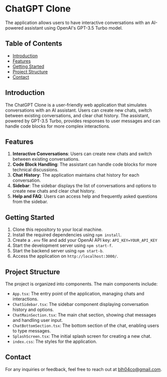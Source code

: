# ChatGPT Clone

The application allows users to have interactive conversations with an AI-powered assistant using OpenAI's GPT-3.5 Turbo model.

## Table of Contents
- [Introduction](#introduction)
- [Features](#features)
- [Getting Started](#getting-started)
- [Project Structure](#project-structure)
- [Contact](#contact)

## Introduction
The ChatGPT Clone is a user-friendly web application that simulates conversations with an AI assistant. Users can create new chats, switch between existing conversations, and clear chat history. The assistant, powered by GPT-3.5 Turbo, provides responses to user messages and can handle code blocks for more complex interactions.

## Features
1. **Interactive Conversations**: Users can create new chats and switch between existing conversations.
2. **Code Block Handling**: The assistant can handle code blocks for more technical discussions.
3. **Chat History**: The application maintains chat history for each conversation.
4. **Sidebar**: The sidebar displays the list of conversations and options to create new chats and clear chat history.
5. **Help and FAQ**: Users can access help and frequently asked questions from the sidebar.

## Getting Started
1. Clone this repository to your local machine.
2. Install the required dependencies using `npm install`.
3. Create a `.env` file and add your OpenAI API key: `API_KEY=YOUR_API_KEY`
4. Start the development server using `npm start-f`.
5. Start the backend server using `npm start-b`.
6. Access the application on `http://localhost:3000/`.

## Project Structure
The project is organized into components. The main components include:
- `App.tsx`: The entry point of the application, managing chats and interactions.
- `ChatSidebar.tsx`: The sidebar component displaying conversation history and options.
- `ChatMainSection.tsx`: The main chat section, showing chat messages and handling user input.
- `ChatBottomSection.tsx`: The bottom section of the chat, enabling users to type messages.
- `SplashScreen.tsx`: The initial splash screen for creating a new chat.
- `index.css`: The styles for the application.

## Contact
For any inquiries or feedback, feel free to reach out at [blh04co@gmail.com](mailto:blh04co@gmail.com).
